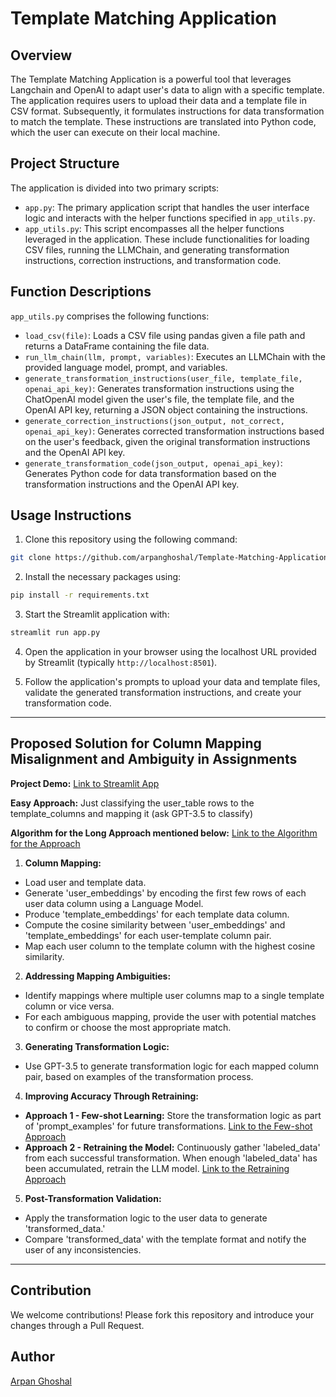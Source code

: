 # Template Matching Application

## Overview

The Template Matching Application is a powerful tool that leverages Langchain and OpenAI to adapt user's data to align with a specific template. The application requires users to upload their data and a template file in CSV format. Subsequently, it formulates instructions for data transformation to match the template. These instructions are translated into Python code, which the user can execute on their local machine.

## Project Structure

The application is divided into two primary scripts:

- `app.py`: The primary application script that handles the user interface logic and interacts with the helper functions specified in `app_utils.py`.
- `app_utils.py`: This script encompasses all the helper functions leveraged in the application. These include functionalities for loading CSV files, running the LLMChain, and generating transformation instructions, correction instructions, and transformation code.

## Function Descriptions

`app_utils.py` comprises the following functions:

- `load_csv(file)`: Loads a CSV file using pandas given a file path and returns a DataFrame containing the file data.
- `run_llm_chain(llm, prompt, variables)`: Executes an LLMChain with the provided language model, prompt, and variables.
- `generate_transformation_instructions(user_file, template_file, openai_api_key)`: Generates transformation instructions using the ChatOpenAI model given the user's file, the template file, and the OpenAI API key, returning a JSON object containing the instructions.
- `generate_correction_instructions(json_output, not_correct, openai_api_key)`: Generates corrected transformation instructions based on the user's feedback, given the original transformation instructions and the OpenAI API key.
- `generate_transformation_code(json_output, openai_api_key)`: Generates Python code for data transformation based on the transformation instructions and the OpenAI API key.

## Usage Instructions

1. Clone this repository using the following command:

```bash
git clone https://github.com/arpanghoshal/Template-Matching-Application.git
```

2. Install the necessary packages using:

```bash
pip install -r requirements.txt
```

3. Start the Streamlit application with:

```bash
streamlit run app.py
```

4. Open the application in your browser using the localhost URL provided by Streamlit (typically `http://localhost:8501`).

5. Follow the application's prompts to upload your data and template files, validate the generated transformation instructions, and create your transformation code.

---

## Proposed Solution for Column Mapping Misalignment and Ambiguity in Assignments

**Project Demo:** [Link to Streamlit App](https://template-matching-application.streamlit.app/)

**Easy Approach:** Just classifying the user_table rows to the template_columns and mapping it (ask GPT-3.5 to classify)

**Algorithm for the Long Approach mentioned below:** [Link to the Algorithm for the Approach](https://github.com/arpanghoshal/Template-Matching-Application/blob/main/psudo_algorithm_remove_misalign.py)

1. **Column Mapping:**

- Load user and template data.
- Generate 'user_embeddings' by encoding the first few rows of each user data column using a Language Model.
- Produce 'template_embeddings' for each template data column.
- Compute the cosine similarity between 'user_embeddings' and 'template_embeddings' for each user-template column pair.
- Map each user column to the template column with the highest cosine similarity.

2. **Addressing Mapping Ambiguities:**

- Identify mappings where multiple user columns map to a single template column or vice versa.
- For each ambiguous mapping, provide the user with potential matches to confirm or choose the most appropriate match.

3. **Generating Transformation Logic:**

- Use GPT-3.5 to generate transformation logic for each mapped column pair, based on examples of the transformation process.

4. **Improving Accuracy Through Retraining:**

- **Approach 1 - Few-shot Learning:** Store the transformation logic as part of 'prompt_examples' for future transformations. [Link to the Few-shot Approach](https://github.com/arpanghoshal/Template-Matching-Application/blob/main/pseudo_algorithm_fewshot.py)
- **Approach 2 - Retraining the Model:** Continuously gather 'labeled_data' from each successful transformation. When enough 'labeled_data' has been accumulated, retrain the LLM model. [Link to the Retraining Approach](https://github.com/arpanghoshal/Template-Matching-Application/blob/main/pseudo_algorithm_training.py)

5. **Post-Transformation Validation:**

- Apply the transformation logic to the user data to generate 'transformed_data.'
- Compare 'transformed_data' with the template format and notify the user of any inconsistencies.

---

## Contribution

We welcome contributions! Please fork this repository and introduce your changes through a Pull Request.


## Author

[Arpan Ghoshal](https://www.linkedin.com/in/arpanghoshal/)

